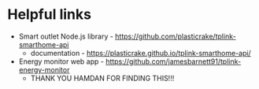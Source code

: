 # Helpful links

-   Smart outlet Node.js library - https://github.com/plasticrake/tplink-smarthome-api
    -   documentation - https://plasticrake.github.io/tplink-smarthome-api/
-   Energy monitor web app - https://github.com/jamesbarnett91/tplink-energy-monitor
    -   THANK YOU HAMDAN FOR FINDING THIS!!!
